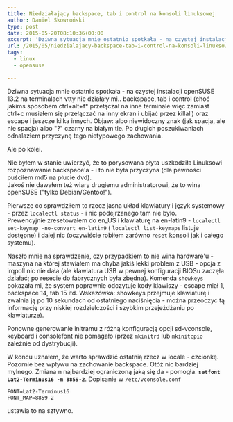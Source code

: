 ```yaml
---
title: Niedziałający backspace, tab i control na konsoli linuksowej
author: Daniel Skowroński
type: post
date: 2015-05-20T08:10:36+00:00
excerpt: 'Dziwna sytuacja mnie ostatnio spotkała - na czystej instalacji openSUSE 13.2 na terminalach vtty nie działały mi.. backspace, tab i control (choć jakimś sposobem ctrl+alt+f* przełączał na inne terminale więc zamiast ctrl+c musiałem się przełączać na inny ekran i ubijać przez killall) oraz escape i jeszcze kilka innych. Objaw: albo niewidoczny znak (jak spacja, ale nie spacja) albo "?" czarny na białym tle. Po długich poszukiwaniach odnalazłem przyczynę tego nietypowego zachowania.'
url: /2015/05/niedzialajacy-backspace-tab-i-control-na-konsoli-linuksowej/
tags:
  - linux
  - opensuse

---
```

Dziwna sytuacja mnie ostatnio spotkała - na czystej instalacji openSUSE 13.2 na terminalach vtty nie działały mi.. backspace, tab i control (choć jakimś sposobem ctrl+alt+f* przełączał na inne terminale więc zamiast ctrl+c musiałem się przełączać na inny ekran i ubijać przez killall) oraz escape i jeszcze kilka innych. Objaw: albo niewidoczny znak (jak spacja, ale nie spacja) albo "?" czarny na białym tle. Po długich poszukiwaniach odnalazłem przyczynę tego nietypowego zachowania.

Ale po kolei.

Nie byłem w stanie uwierzyć, że to porysowana płyta uszkodziła Linuksowi rozpoznawanie backspace'a - i to nie była przyczyna (dla pewności puściłem md5 na płucie dvd).  
Jakoś nie dawałem też wiary drugiemu administratorowi, że to wina openSUSE ("tylko Debian/Gentoo!").

Pierwsze co sprawdziłem to rzecz jasna układ klawiatury i język systemowy - przez `localectl status` - i nic podejrzanego tam nie było.  
Prewencyjnie zresetowałem do en_US i klawiaturę na en-latin9 - `localectl set-keymap -no-convert en-latin9` ( `localectl list-keymaps` listuje dostępne) i dalej nic (oczywiście robiłem zarówno `reset` konsoli jak i całego systemu).

Naszło mnie na sprawdzenie, czy przypadkiem to nie wina hardware'u - maszyna na której stawiałem ma chyba jakiś lekki problem z USB - opcja z irqpoll nic nie dała (ale klawiatura USB w pewnej konfiguracji BIOSu zaczęła działać; po resecie do fabrycznych była zbędna). Komenda `showkeys` pokazała mi, że system poprawnie odczytuje kody klawiszy - escape miał 1, backspace 14, tab 15 itd. Wskazówka: showkeys przejmuje klawiaturę i zwalnia ją po 10 sekundach od ostatniego naciśnięcia - można przeoczyć tą informację przy niskiej rozdzielczości i szybkim przejeżdżaniu po klawiaturze).

Ponowne generowanie initramu z różną konfiguracją opcji sd-vconsole, keyboard i consolefont nie pomagało (przez `mkinitrd` lub `mkinitcpio` zależnie od dystrybucji).

W końcu uznałem, że warto sprawdzić ostatnią rzecz w locale - czcionkę. Pozornie bez wpływu na zachowanie backspace. Otóż nic bardziej mylnego. Zmiana n najbardziej ograniczoną jaką się da - pomogła. **`setfont Lat2-Terminus16 -m 8859-2`**. Dopisanie w `/etc/vconsole.conf`

```
FONT=Lat2-Terminus16
FONT_MAP=8859-2
```


ustawia to na sztywno.